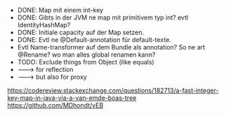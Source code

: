  * DONE: Map mit einem int-key
 * DONE: Gibts in der JVM ne map mit primitivem typ int? evtl IdentityHashMap?
 * DONE: Initiale capacity auf der Map setzen.
 * DONE: Evtl ne @Default-annotation für default-texte.
 * Evtl Name-transformer auf dem Bundle als annotation? 
      So ne art @Rename? wo man alles global renamen kann?
 * TODO: Exclude things from Object (like equals)
 * ---> for reflection
 * ---> but also for proxy

https://codereview.stackexchange.com/questions/182713/a-fast-integer-key-map-in-java-via-a-van-emde-boas-tree
https://github.com/MDhondt/vEB